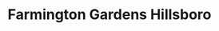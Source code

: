 ---
title: "Farmington Gardens Hillsboro"
url: /hillsboro/farmington-gardens-hillsboro/
shop: Garten-Center
---